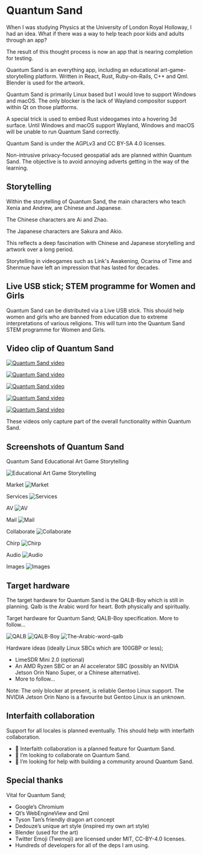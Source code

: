 # Quantum Sand

When I was studying Physics at the University of London Royal Holloway, I had an idea. What if there was a way to help teach poor kids and adults through an app?

The result of this thought process is now an app that is nearing completion for testing.

Quantum Sand is an everything app, including an educational art-game-storytelling platform. Written in React, Rust, Ruby-on-Rails, C++ and Qml. Blender is used for the artwork.

Quantum Sand is primarily Linux based but I would love to support Windows and macOS. The only blocker is the lack of Wayland compositor support within Qt on those platforms.

A special trick is used to embed Rust videogames into a hovering 3d surface. Until Windows and macOS support Wayland, Windows and macOS will be unable to run Quantum Sand correctly.

Quantum Sand is under the AGPLv3 and CC BY-SA 4.0 licenses.

Non-intrusive privacy-focused geospatial ads are planned within Quantum Sand. The objective is to avoid annoying adverts getting in the way of the learning.

## Storytelling

Within the storytelling of Quantum Sand, the main characters who teach Xenia and Andrew, are Chinese and Japanese.

The Chinese characters are Ai and Zhao.

The Japanese characters are Sakura and Akio.

This reflects a deep fascination with Chinese and Japanese storytelling and artwork over a long period.

Storytelling in videogames such as Link's Awakening, Ocarina of Time and Shenmue have left an impression that has lasted for decades.

## Live USB stick; STEM programme for Women and Girls

Quantum Sand can be distributed via a Live USB stick. This should help women and girls who are banned from education due to extreme interpretations of various religions. This will turn into the Quantum Sand STEM programme for Women and Girls.

## Video clip of Quantum Sand

[![Quantum Sand video](https://img.youtube.com/vi/hljiBX9HST0/0.jpg)](https://www.youtube.com/watch?v=hljiBX9HST0)

[![Quantum Sand video](https://img.youtube.com/vi/-8MeAEXrqzk/0.jpg)](https://www.youtube.com/watch?v=-8MeAEXrqzk)

[![Quantum Sand video](https://img.youtube.com/vi/lsGfLNKV8t4/0.jpg)](https://www.youtube.com/watch?v=lsGfLNKV8t4)

[![Quantum Sand video](https://img.youtube.com/vi/YpqyFqB13g0/0.jpg)](https://www.youtube.com/watch?v=YpqyFqB13g0)

[![Quantum Sand video](https://img.youtube.com/vi/7M_ErOYtT0k/0.jpg)](https://www.youtube.com/watch?v=7M_ErOYtT0k)

These videos only capture part of the overall functionality within Quantum Sand.


## Screenshots of Quantum Sand

Quantum Sand Educational Art Game Storytelling

![Educational Art Game Storytelling](/img/20250506_quantumsand-screenshot.jpg)

Market
![Market](/img/Market.jpg)

Services
![Services](/img/Services.png)

AV
![AV](/img/AV.png)


Mail
![Mail](/img/Mail.png)


Collaborate
![Collaborate](/img/Collaborate.png)


Chirp
![Chirp](/img/Chirp.png)


Audio
![Audio](/img/Audio.png)


Images
![Images](/img/Images.png)


## Target hardware

The target hardware for Quantum Sand is the QALB-Boy which is still in planning. Qalb is the Arabic word for heart. Both physically and spiritually.

Target hardware for Quantum Sand; QALB-Boy specification. More to follow...

![QALB](img/qalb-heart.jpg)
![QALB-Boy](/img/qalb-boy-logo-colours.jpg)
![The-Arabic-word-qalb](/img/The-Arabic-word-qalb-means-heart-both-physically-and-spiritually.jpg)

Hardware ideas (ideally Linux SBCs which are 100GBP or less);

* LimeSDR Mini 2.0 (optional)
* An AMD Ryzen SBC or an AI accelerator SBC (possibly an NVIDIA Jetson Orin Nano Super, or a Chinese alternative).
* More to follow...

Note: The only blocker at present, is reliable Gentoo Linux support. The NVIDIA Jetson Orin Nano is a favourite but Gentoo Linux is an unknown.


## Interfaith collaboration

Support for all locales is planned eventually. This should help with interfaith collaboration.

* 🤲 Interfaith collaboration is a planned feature for Quantum Sand.
* 👯 I’m looking to collaborate on Quantum Sand.
* 🤔 I’m looking for help with building a community around Quantum Sand.


## Special thanks

Vital for Quantum Sand;

* Google’s Chromium
* Qt’s WebEngineView and Qml
* Tyson Tan’s friendly dragon art concept
* Dedouze’s unique art style (inspired my own art style)
* Blender (used for the art)
* Twitter Emoji (Twemoji) are licensed under MIT, CC-BY-4.0 licenses.
* Hundreds of developers for all of the deps I am using.
